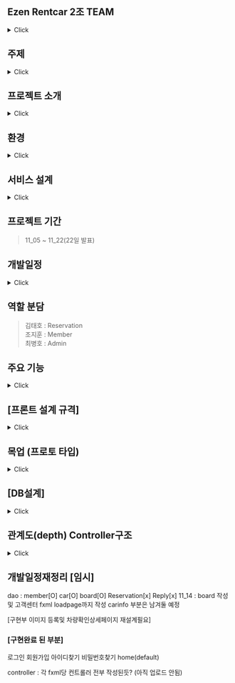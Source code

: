 ## Ezen Rentcar 2조 TEAM
<details>
<summary>Click</summary>
<div markdown="1">
  
- 렌트카 서비스의 구축을 목표로 잡았습니다.
- 차량등록과 예약시스템이 렌트카 서비스의 핵심..
  
</div>
</details>

## 주제 
<details>
<summary>Click</summary>
<div markdown="1">
  
- 렌트카 예약 관리 시스템 
  
</div>
</details>

## 프로젝트 소개
<details>
<summary>Click</summary>
<div markdown="1">
  
<p>사용자와 관리자의 서비스를 기반으로 한 렌트카 예약 관리 시스템을 구축할 것 입니다. </p>
<p>관리자와 사용자간의 편리한 서비스를 구축하기위해 차량관리, 예약관리, 사용자와 관리자간의 소통시스템을 위주로 설계하였습니다.</p>

</div>
</details>

## 환경


<details>
<summary>Click</summary>
<div markdown="1">
  
  
![사용 가능 스택](https://user-images.githubusercontent.com/61840067/141501552-a8794837-9fed-4b3a-b191-fb57eaa6070c.PNG)
- jdk11
- JavaFx 
- raspberrypi (rasbian) debian linux
- MariaDB(server)<br>
- Git<br>
- Eclipse<br>

</div>
</details>

## 서비스 설계 
<details>
<summary>Click</summary>
<div markdown="1">
  
![Rent_11_05 요구사항 기능](https://user-images.githubusercontent.com/61840067/140478880-b6c64bdd-ea4e-45a0-ad89-d6e1c6421d12.JPG)
</div>
</details>

## 프로젝트 기간
> 11_05 ~ 11_22(22일 발표)

## 개발일정 

<details>
<summary>Click</summary>
<div markdown="1">
  
|날짜|내용|
|----|----|
|2021.11.05|주제 선정 및 화면 목업 및 로고 제작 및 주요기능 세부 설정 및 서비스 기능 설계|
|2021.11.08|Database 설계 초안, 메인폰트 및 화면규격, 메인 색상 테마 결정 |
|2021.11.09|Database 설계 완성, 화면 관계도 초안 작성 |
|2021.11.10|화면 관계도 [완료]|
|2021.11.11|DB 외부 서버 연동(라즈베리파아 마리아 DB 연동), 씬빌더 FXML 제작 , 로그인 페이지 서버연동 확인|
|2021.11.12 ~ 2021.11.16|개인 작업|
|2021.11.17 ~ 2021.11.21|프로젝트 연결 및 오류 수정|
|2021.11.22|프로젝트 발표|

</div>
</details>

## 역할 분담
> 김태호 : Reservation <br>
> 조지훈 : Member <br>
> 최병호 : Admin 

## 주요 기능
<details>
<summary>Click</summary>
<div markdown="1">
  
> 손님
  1. 회원가입 
  2. 로그인
  3. 아이디 찾기
  4. 비밀번호 찾기

> 관리자
  1. 차량등록 
  2. 예약리스트
  3. 예약관리
  
> 예약시스템
  1. 예약
  2. 예약확인
  3. 예약취소
  
</div>
</details>

## [프론트 설계 규격]

<details>
<summary>Click</summary>
<div markdown="1">

<h3>1. 화면 규격</h3>
  <p><h4>1280 x 720</h4></p>
  
<h3>2. 메인 폰트</h3><br> 
  
  <img src="https://user-images.githubusercontent.com/61840067/141503419-d5e5f12e-58c6-420b-859e-f131bbddcdd2.png"  width="400" height="200"/>
  
<h3>3. 메인 색상 테마</h3><br> 
  
  <img src="https://user-images.githubusercontent.com/61840067/141503065-27d27c9e-8bfd-48ef-b5f1-98f530d32637.png"  width="400" height="200"/>

<h3>4. 로고</h3><br>
  
  <img src="https://user-images.githubusercontent.com/61840067/141504200-7af136e7-561a-45d7-8901-d591a37ec9f6.png"  width="400" height="200"/>
  
</div>
</details>

## 목업 (프로토 타입)
<details>
<summary>Click</summary>
<div markdown="1">
  
![asd drawio](https://user-images.githubusercontent.com/61840067/140482872-9e33d121-18b2-45b6-a30c-e6db083a6606.png)
  
</div>
</details>

## [DB설계]
<details>
<summary>Click</summary>
<div markdown="1">
  
![2021_11_10_11](https://user-images.githubusercontent.com/61840067/141075556-f27d0112-2603-4c38-be8f-52868a439a04.png)

</div>
</details>

## 관계도(depth) Controller구조
<details>
<summary>Click</summary>
<div markdown="1">
  
![2021_11_10_17 (관계도 당일날짜 재정리) drawio](https://user-images.githubusercontent.com/61840067/141075388-9e2518fb-fb97-452b-9356-bb09f054e52e.png)

</div>
</details>

## 개발일정재정리 [임시] 
dao : member[O] car[O] board[O] Reservation[x] Reply[x]
11_14 : board 작성 및 고객센터 fxml loadpage까지 작성 carinfo 부분은 남겨둘 예정 
<p>[구현부 이미지 등록및 차량확인상세페이지 재설계필요] </p>

<h3>[구현완료 된 부분]</h3>
로그인 회원가입 아이디찾기 비밀번호찾기 home(default) 

controller : 각 fxml당 컨트롤러 전부 작성된듯? (아직 업로드 안됨)




